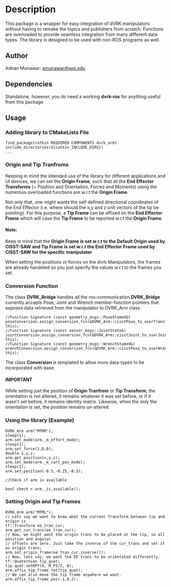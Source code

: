 # Description
This package is a wrapper for easy integration of dVRK manipulators without having to remake 
the topics and publishers from scratch. Functions are overloaded to provide seamless integration 
from many different data types. The library is designed to be used with non-ROS programs as well.

## Author
Adnan Munawar: amunawar@wpi.edu

## Dependencies
Standalone, however, you do need a working **dvrk-ros** for anything useful from this package

## Usage

### Adding library to CMakeLists File
    find_package(catkin REQUIRED COMPONENTS dvrk_arm)
    include_directories(${catkin_INCLUDE_DIRS})
    ...
### Origin and Tip Tranfroms
Keeping in mind the intended use of the library for different applications and UI devices, we can 
set the **Origin Frame**, such that all the **End Effector Transforms** (+ Position and Orientaiton, Forces and Moments)
using the numerous overloaded functions are w.r.t the **Origin Frame**. 

Not only that, one might wants the self defined directional coordinates of the End Effector (i.e. where should the x,y and z unit vectors of the tip be pointing). For this purpose, a **Tip Frame** can be affixed on the **End Effector Frame** which will case the **Tip Frame** to be reported w.r.t the **Origin Frame**.

#### Note:
Keep in mind that the **Origin Frame is set w.r.t to the Default Origin used by CISST-SAW and Tip Frame is set w.r.t the End Effector Frame used by CISST-SAW for the specific manipulator**

When setting the positions or forces on the dvrk Manipulators, the frames are already handeled so you just specify
the values w.r.t to the frames you set.

### Conversion Function
The class **DVRK_Bridge** handles all the ros-communication.**DVRK_Bridge** currently accepts Pose, Joint and Wrench member-function pointers that exposes data retrieved from the manipulator to DVRK_Arm class.

    //Function Signature (const geometry_msgs::PoseStamed&)
    poseConversion.assign_conversion_fcn(&DVRK_Arm::cisstPose_to_userTransform, this);
    //Function Signature (const sensor_msgs::JointState&)
    jointConversion.assign_conversion_fcn(&DVRK_Arm::cisstJoint_to_userJoint, this);
    //Function Signature (const geometry_msgs::WrenchStamed&)
    wrenchConversion.assign_conversion_fcn(&DVRK_Arm::cisstPose_to_userWrench, this);
    
The class **Conversion** is templated to allow more data-types to be incorporated with ease.
    
#### IMPORTANT
While setting just the position of **Origin Tranfrom** or **Tip Transform**, the orientation is not altered, it remains whatever it was set before, or if it wasn't set before, it remains identity matrix. Likewise, when the only the orientation is set, the position remains un-altered.

### Using the library (Example)
    DVRK_Arm arm("MTMR");
    sleep(1);
    arm.set_mode(arm._m_effort_mode);
    sleep(1);
    arm.set_force(1,0,0);
    double x,y,z;
    arm.get_position(x,y,z);
    arm.set_mode(arm._m_cart_pos_mode);
    sleep(1);
    arm.set_position(-0.5,-0.25,-0.3);
    
    //Check if arm is available
    
    bool check = arm._is_available();
    
### Setting Origin and Tip Frames
    DVRK_Arm arm("MTML");
    // Lets say we want to know what the current Transform between tip and origin is
    tf::Transform ee_tran_cur;
    arm.get_cur_trans(ee_tran_cur);
    // Now, we might want the origin trans to be placed at the tip, so all position and angular
    // offsets are zero. Just take the inverse of the cur_trans and set it as origin trans;
    arm.set_origin_frame(ee_tran_cur.inverse());
    // Now, lets say, we want the EE trans to be orientated differently.
    tf::Quaternion tip_quat;
    tip_quat.setRPY(0, M_PI/2, 0);
    arm.affix_tip_frame_rot(tip_quat);
    // We can also move the tip frame anywhere we want.
    arm.affix_tip_frame_pos(-1,0,2);
